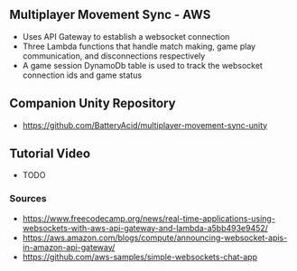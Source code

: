 ## Multiplayer Movement Sync - AWS

* Uses API Gateway to establish a websocket connection 
* Three Lambda functions that handle match making, game play communication, and disconnections respectively
* A game session DynamoDb table is used to track the websocket connection ids and game status

## Companion Unity Repository

* https://github.com/BatteryAcid/multiplayer-movement-sync-unity

## Tutorial Video 

* TODO  

### Sources ###

* https://www.freecodecamp.org/news/real-time-applications-using-websockets-with-aws-api-gateway-and-lambda-a5bb493e9452/
* https://aws.amazon.com/blogs/compute/announcing-websocket-apis-in-amazon-api-gateway/
* https://github.com/aws-samples/simple-websockets-chat-app

